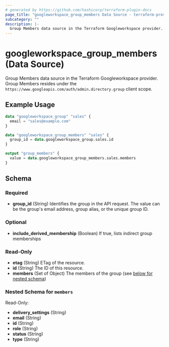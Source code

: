 ```yaml
---
# generated by https://github.com/hashicorp/terraform-plugin-docs
page_title: "googleworkspace_group_members Data Source - terraform-provider-googleworkspace"
subcategory: ""
description: |-
  Group Members data source in the Terraform Googleworkspace provider. Group Members resides under the https://www.googleapis.com/auth/admin.directory.group client scope.
---
```


# googleworkspace_group_members (Data Source)

Group Members data source in the Terraform Googleworkspace provider. Group Members resides under the `https://www.googleapis.com/auth/admin.directory.group` client scope.

## Example Usage

```terraform
data "googleworkspace_group" "sales" {
  email = "sales@example.com"
}

data "googleworkspace_group_members" "sales" {
  group_id = data.googleworkspace_group.sales.id
}

output "group_members" {
  value = data.googleworkspace_group_members.sales.members
}
```

<!-- schema generated by tfplugindocs -->
## Schema

### Required

- **group_id** (String) Identifies the group in the API request. The value can be the group's email address, group alias, or the unique group ID.

### Optional

- **include_derived_membership** (Boolean) If true, lists indirect group memberships

### Read-Only

- **etag** (String) ETag of the resource.
- **id** (String) The ID of this resource.
- **members** (Set of Object) The members of the group (see [below for nested schema](#nestedatt--members))

<a id="nestedatt--members"></a>
### Nested Schema for `members`

Read-Only:

- **delivery_settings** (String)
- **email** (String)
- **id** (String)
- **role** (String)
- **status** (String)
- **type** (String)


